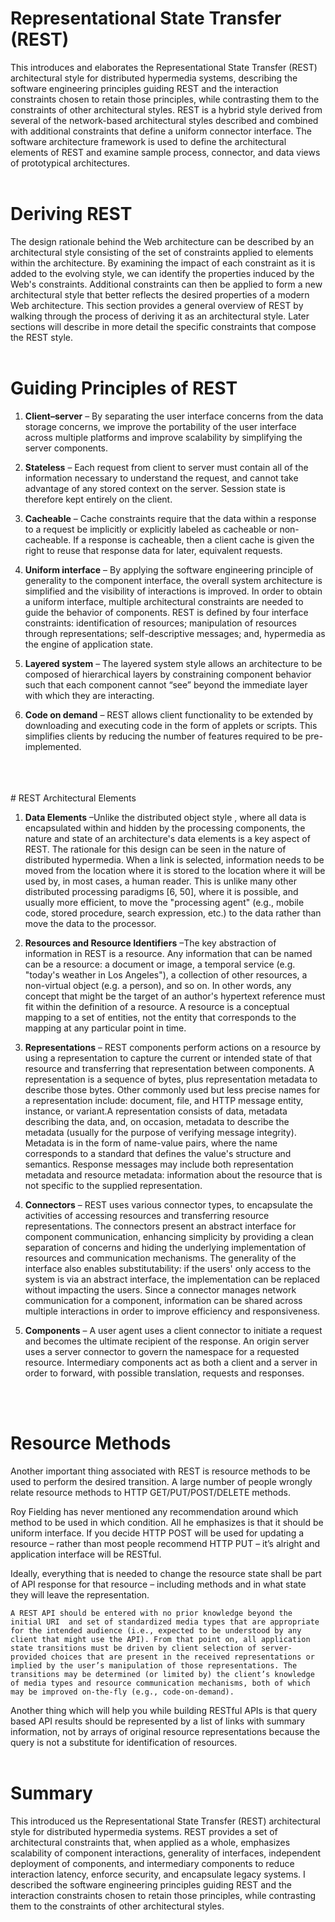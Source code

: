 # Representational State Transfer (REST)
This introduces and elaborates the Representational State Transfer (REST) architectural style for distributed hypermedia systems, describing the software engineering principles guiding REST and the interaction constraints chosen to retain those principles, while contrasting them to the constraints of other architectural styles. REST is a hybrid style derived from several of the network-based architectural styles described and combined with additional constraints that define a uniform connector interface. The software architecture framework  is used to define the architectural elements of REST and examine sample process, connector, and data views of prototypical architectures.
<br>
<br>


# Deriving REST

The design rationale behind the Web architecture can be described by an architectural style consisting of the set of constraints applied to elements within the architecture. By examining the impact of each constraint as it is added to the evolving style, we can identify the properties induced by the Web's constraints. Additional constraints can then be applied to form a new architectural style that better reflects the desired properties of a modern Web architecture. This section provides a general overview of REST by walking through the process of deriving it as an architectural style. Later sections will describe in more detail the specific constraints that compose the REST style.
<br>
<br>

# Guiding Principles of REST

1. **Client–server** – By separating the user interface concerns from the data storage concerns, we improve the portability of the user interface across multiple platforms and improve scalability by simplifying the server components.

2. **Stateless** – Each request from client to server must contain all of the information necessary to understand the request, and cannot take advantage of any stored context on the server. Session state is therefore kept entirely on the client.

3. **Cacheable** – Cache constraints require that the data within a response to a request be implicitly or explicitly labeled as cacheable or non-cacheable. If a response is cacheable, then a client cache is given the right to reuse that response data for later, equivalent requests.

4. **Uniform interface** – By applying the software engineering principle of generality to the component interface, the overall system architecture is simplified and the visibility of interactions is improved. In order to obtain a uniform interface, multiple architectural constraints are needed to guide the behavior of components. REST is defined by four interface constraints: identification of resources; manipulation of resources through representations; self-descriptive messages; and, hypermedia as the engine of application state.

5. **Layered system** – The layered system style allows an architecture to be composed of hierarchical layers by constraining component behavior such that each component cannot “see” beyond the immediate layer with which they are interacting.

6. **Code on demand**  – REST allows client functionality to be extended by downloading and executing code in the form of applets or scripts. This simplifies clients by reducing the number of features required to be pre-implemented.
<br>
<br>
<br>
# REST Architectural Elements

1. **Data Elements** –Unlike the distributed object style , where all data is encapsulated within and hidden by the processing components, the nature and state of an architecture's data elements is a key aspect of REST. The rationale for this design can be seen in the nature of distributed hypermedia. When a link is selected, information needs to be moved from the location where it is stored to the location where it will be used by, in most cases, a human reader. This is unlike many other distributed processing paradigms [6, 50], where it is possible, and usually more efficient, to move the "processing agent" (e.g., mobile code, stored procedure, search expression, etc.) to the data rather than move the data to the processor.

2. **Resources and Resource Identifiers** –The key abstraction of information in REST is a resource. Any information that can be named can be a resource: a document or image, a temporal service (e.g. "today's weather in Los Angeles"), a collection of other resources, a non-virtual object (e.g. a person), and so on. In other words, any concept that might be the target of an author's hypertext reference must fit within the definition of a resource. A resource is a conceptual mapping to a set of entities, not the entity that corresponds to the mapping at any particular point in time.

3. **Representations** –  REST components perform actions on a resource by using a representation to capture the current or intended state of that resource and transferring that representation between components. A representation is a sequence of bytes, plus representation metadata to describe those bytes. Other commonly used but less precise names for a representation include: document, file, and HTTP message entity, instance, or variant.A representation consists of data, metadata describing the data, and, on occasion, metadata to describe the metadata (usually for the purpose of verifying message integrity). Metadata is in the form of name-value pairs, where the name corresponds to a standard that defines the value's structure and semantics. Response messages may include both representation metadata and resource metadata: information about the resource that is not specific to the supplied representation.

4. **Connectors**  – REST uses various connector types, to encapsulate the activities of accessing resources and transferring resource representations. The connectors present an abstract interface for component communication, enhancing simplicity by providing a clean separation of concerns and hiding the underlying implementation of resources and communication mechanisms. The generality of the interface also enables substitutability: if the users' only access to the system is via an abstract interface, the implementation can be replaced without impacting the users. Since a connector manages network communication for a component, information can be shared across multiple interactions in order to improve efficiency and responsiveness.

5. **Components** –  A user agent uses a client connector to initiate a request and becomes the ultimate recipient of the response. An origin server uses a server connector to govern the namespace for a requested resource. 
Intermediary components act as both a client and a server in order to forward, with possible translation, requests and responses. 

<br>
<br>

# Resource Methods

Another important thing associated with REST is resource methods to be used to perform the desired transition. A large number of people wrongly relate resource methods to HTTP GET/PUT/POST/DELETE methods.

Roy Fielding has never mentioned any recommendation around which method to be used in which condition. All he emphasizes is that it should be uniform interface. If you decide HTTP POST will be used for updating a resource – rather than most people recommend HTTP PUT – it’s alright and application interface will be RESTful.

Ideally, everything that is needed to change the resource state shall be part of API response for that resource – including methods and in what state they will leave the representation.

    A REST API should be entered with no prior knowledge beyond the initial URI  and set of standardized media types that are appropriate for the intended audience (i.e., expected to be understood by any client that might use the API). From that point on, all application state transitions must be driven by client selection of server-provided choices that are present in the received representations or implied by the user’s manipulation of those representations. The transitions may be determined (or limited by) the client’s knowledge of media types and resource communication mechanisms, both of which may be improved on-the-fly (e.g., code-on-demand).

Another thing which will help you while building RESTful APIs is that query based API results should be represented by a list of links with summary information, not by arrays of original resource representations because the query is not a substitute for identification of resources.
<br>
<br>

# Summary

This introduced us the Representational State Transfer (REST) architectural style for distributed hypermedia systems. REST provides a set of architectural constraints that, when applied as a whole, emphasizes scalability of component interactions, generality of interfaces, independent deployment of components, and intermediary components to reduce interaction latency, enforce security, and encapsulate legacy systems. I described the software engineering principles guiding REST and the interaction constraints chosen to retain those principles, while contrasting them to the constraints of other architectural styles.
